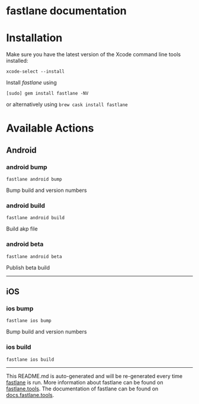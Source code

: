 fastlane documentation
================
# Installation

Make sure you have the latest version of the Xcode command line tools installed:

```
xcode-select --install
```

Install _fastlane_ using
```
[sudo] gem install fastlane -NV
```
or alternatively using `brew cask install fastlane`

# Available Actions
## Android
### android bump
```
fastlane android bump
```
Bump build and version numbers
### android build
```
fastlane android build
```
Build akp file
### android beta
```
fastlane android beta
```
Publish beta build

----

## iOS
### ios bump
```
fastlane ios bump
```
Bump build and version numbers
### ios build
```
fastlane ios build
```


----

This README.md is auto-generated and will be re-generated every time [fastlane](https://fastlane.tools) is run.
More information about fastlane can be found on [fastlane.tools](https://fastlane.tools).
The documentation of fastlane can be found on [docs.fastlane.tools](https://docs.fastlane.tools).
